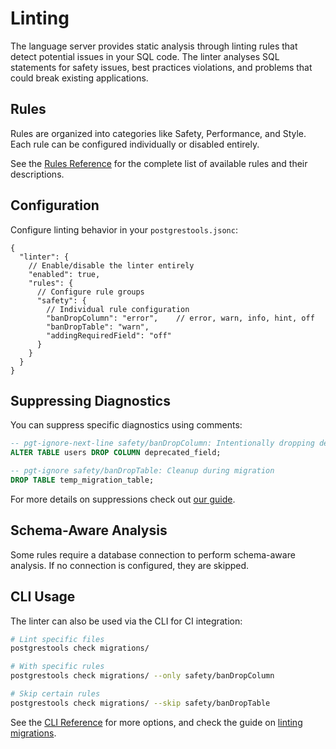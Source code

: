 # Linting

The language server provides static analysis through linting rules that detect potential issues in your SQL code. The linter analyses SQL statements for safety issues, best practices violations, and problems that could break existing applications.

## Rules

Rules are organized into categories like Safety, Performance, and Style. Each rule can be configured individually or disabled entirely.

See the [Rules Reference](../reference/rules.md) for the complete list of available rules and their descriptions.

## Configuration

Configure linting behavior in your `postgrestools.jsonc`:

```jsonc
{
  "linter": {
    // Enable/disable the linter entirely
    "enabled": true,
    "rules": {
      // Configure rule groups
      "safety": {
        // Individual rule configuration
        "banDropColumn": "error",    // error, warn, info, hint, off
        "banDropTable": "warn",
        "addingRequiredField": "off"
      }
    }
  }
}
```

## Suppressing Diagnostics

You can suppress specific diagnostics using comments:

```sql
-- pgt-ignore-next-line safety/banDropColumn: Intentionally dropping deprecated column
ALTER TABLE users DROP COLUMN deprecated_field;

-- pgt-ignore safety/banDropTable: Cleanup during migration
DROP TABLE temp_migration_table;
```

For more details on suppressions check out [our guide]('../guides/suppressions.md').

## Schema-Aware Analysis

Some rules require a database connection to perform schema-aware analysis. If no connection is configured, they are skipped.

## CLI Usage

The linter can also be used via the CLI for CI integration:

```bash
# Lint specific files
postgrestools check migrations/

# With specific rules
postgrestools check migrations/ --only safety/banDropColumn

# Skip certain rules
postgrestools check migrations/ --skip safety/banDropTable
```

See the [CLI Reference](../reference/cli.md) for more options, and check the guide on [linting migrations]('../guides/checking_migrations.md').
